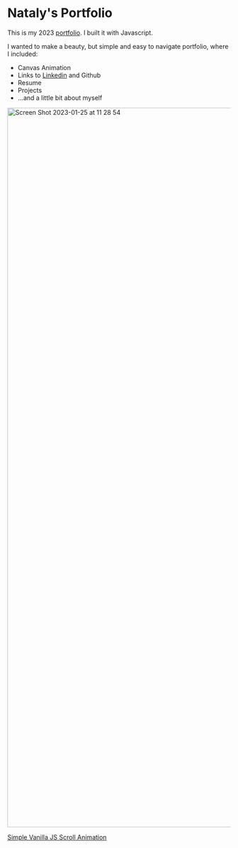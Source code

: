 # Nataly's Portfolio
This is my 2023 [portfolio](https://nmenares.github.io/portfolio/). I built it with Javascript.

I wanted to make a beauty, but simple and easy to navigate portfolio, where I included:

* Canvas Animation
* Links to [Linkedin](https://www.linkedin.com/in/nmenares/) and Github
* Resume
* Projects
* ...and a little bit about myself

[<img width="1625" alt="Screen Shot 2023-01-25 at 11 28 54" src="https://user-images.githubusercontent.com/33841883/214667812-5ab3920b-dd1d-4ed2-8141-06f8638acddd.png">](https://nmenares.github.io/#)

[Simple Vanilla JS Scroll Animation](https://codepen.io/alvarotrigo/pen/PoKamZy)